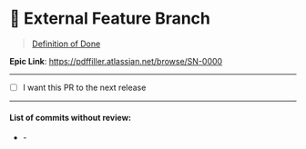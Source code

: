 # 🌳 External Feature Branch
> [Definition of Done](https://pdffiller.atlassian.net/wiki/spaces/TEAM/pages/2728034461/Definition+of+Done+SNFiller)



<!-- 🔻 -->
__Epic Link__: https://pdffiller.atlassian.net/browse/SN-0000

---

<!-- 🔻 -->
<!-- This checkbox is not required but can be really helpful -->
- [ ] I want this PR to the next release

---

#### List of commits without review:

<!-- You shouldn't merge/push anything to feature branch without review. This PR will be merged without review. This list is for corner cases -->
<!-- Add as links: https://github.com/pdffiller/snfiller/commit/COMMIT_HASH -->
- \-
